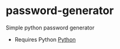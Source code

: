 # password-generator
Simple python password generator

* Requires Python [Python](https://www.python.org/)
